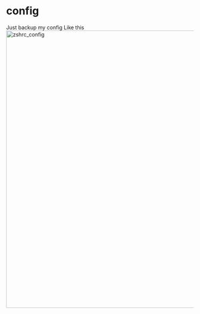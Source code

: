 # config
Just backup my config
Like this
<img width="746" alt="zshrc_config" src="https://user-images.githubusercontent.com/42929363/161405455-c987f0c3-cd1a-40a2-8ed8-ad177ab8155f.png">
